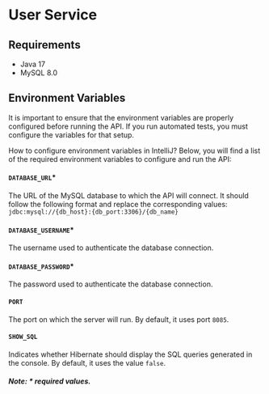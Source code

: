 # User Service

## Requirements

- Java 17
- MySQL 8.0

## Environment Variables

It is important to ensure that the environment variables are properly configured before running the API. If you run automated tests, you must configure the variables for that setup.

How to configure environment variables in IntelliJ?
Below, you will find a list of the required environment variables to configure and run the API:

#### `DATABASE_URL`\*

The URL of the MySQL database to which the API will connect. It should follow the following format and replace the corresponding values: `jdbc:mysql://{db_host}:{db_port:3306}/{db_name}`

#### `DATABASE_USERNAME`\*

The username used to authenticate the database connection.

#### `DATABASE_PASSWORD`\*

The password used to authenticate the database connection.
 
#### `PORT`

The port on which the server will run. By default, it uses port `8085`.

#### `SHOW_SQL`

Indicates whether Hibernate should display the SQL queries generated in the console. By default, it uses the value `false`.


##### Note: \* required values.
